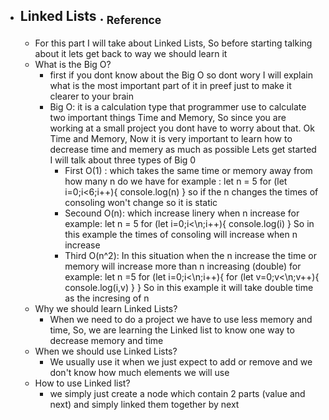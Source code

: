 - ## Linked Lists   .  [<sub>    Reference </sub>](https://canvas.instructure.com/courses/6888396/assignments/37655923/submissions/91763049)
   - For this part I will take about Linked Lists, So before starting talking about it lets get back to way we should learn it
   - What is the Big O?
       - first if you dont know about the Big O so dont wory I will explain what is the most important part of it in preef just to make it clearer to your brain
       - Big O: it is a calculation type that programmer use to calculate two important things Time and Memory, So since you are working at a small project you dont have to worry about that.
       Ok Time and Memory, Now it is very important to learn how to decrease time and memery as much as possible 
       Lets get started
       I will talk about three types of Big 0 
           - First O(1) : which takes the same time or memory away from how many n do we have 
       for example :
       let n = 5
       for (let i=0;i<6;i++){
        console.log(n)
       }
       so if the n changes the times of consoling won't change so it is static
          - Secound O(n): which increase linery when n increase
       for example:
       let n = 5 
       for (let i=0;i<\n;i++){
        console.log(i)
       }
       So in this example the times of consoling will increase when n increase
         - Third O(n^2): In this situation when the n increase the time or memory will increase more than n increasing (double)
         for example:
         let n =5
         for (let i=0;i<\n;i++){
            for (let v=0;v<\n;v++){
              console.log(i,v)
            }
         }
         So in this example it will take double time as the incresing of n
    - Why we should learn Linked Lists?
        - When we need to do a project we have to use less memory and time, So, we are learning the Linked list to know one way to decrease memory and time
     - When we should use Linked Lists?
        - We usually use it when we just expect to add or remove and we don't know how much elements we will use
    - How to use Linked list?
        - we simply just create a node which contain 2 parts (value and next) and simply linked them together by next
      
